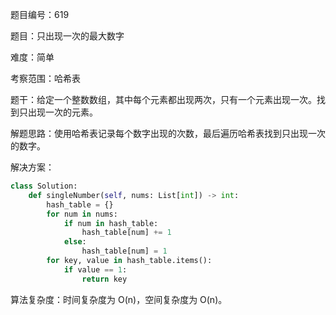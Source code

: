 题目编号：619

题目：只出现一次的最大数字

难度：简单

考察范围：哈希表

题干：给定一个整数数组，其中每个元素都出现两次，只有一个元素出现一次。找到只出现一次的元素。

解题思路：使用哈希表记录每个数字出现的次数，最后遍历哈希表找到只出现一次的数字。

解决方案：

```python
class Solution:
    def singleNumber(self, nums: List[int]) -> int:
        hash_table = {}
        for num in nums:
            if num in hash_table:
                hash_table[num] += 1
            else:
                hash_table[num] = 1
        for key, value in hash_table.items():
            if value == 1:
                return key
```

算法复杂度：时间复杂度为 O(n)，空间复杂度为 O(n)。